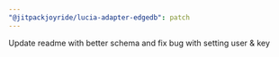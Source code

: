 ```yaml
---
"@jitpackjoyride/lucia-adapter-edgedb": patch
---
```


Update readme with better schema and fix bug with setting user & key

